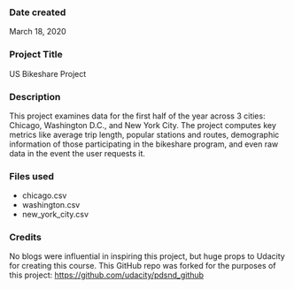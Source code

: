 ### Date created
March 18, 2020

### Project Title
US Bikeshare Project

### Description
This project examines data for the first half of the year across 3 cities: Chicago, Washington D.C., and New York City.  The project computes key metrics like average trip length, popular stations and routes, demographic information of those participating in the bikeshare program, and even raw data in the event the user requests it.

### Files used
* chicago.csv
* washington.csv
* new_york_city.csv

### Credits
No blogs were influential in inspiring this project, but huge props to Udacity for creating this course.  This GitHub repo was forked for the purposes of this project: https://github.com/udacity/pdsnd_github

